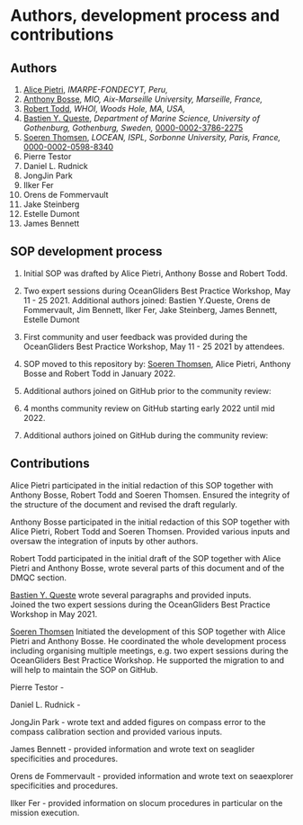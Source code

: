 # Authors, development process and contributions

## Authors
  1. [Alice Pietri](https://github.com/AlicePietri), *IMARPE-FONDECYT, Peru,* 
  2. [Anthony Bosse](https://github.com/AnthonyBosse), *MIO, Aix-Marseille University, Marseille, France,*
  3. [Robert Todd](https://github.com/rtodd-WHOI), *WHOI, Woods Hole, MA, USA,* 
  4. [Bastien Y. Queste](https://github.com/bastienqueste), *Department of Marine Science, University of Gothenburg, Gothenburg, Sweden,* [0000-0002-3786-2275](https://orcid.org/0000-0002-3786-2275)
  1. [Soeren Thomsen](https://github.com/soerenthomsen), *LOCEAN, ISPL, Sorbonne University, Paris, France,* [0000-0002-0598-8340](https://orcid.org/0000-0002-0598-8340)
  2. Pierre Testor 
  3. Daniel L. Rudnick 
  4. JongJin Park 
  5. Ilker Fer
  6. Orens de Fommervault
  7. Jake Steinberg
  8. Estelle Dumont
  9. James Bennett

## SOP development process
1) Initial SOP was drafted by Alice Pietri, Anthony Bosse and Robert Todd.

2) Two expert sessions during OceanGliders Best Practice Workshop, May 11 - 25 2021. 
Additional authors joined: Bastien Y.Queste, Orens de Fommervault, Jim Bennett, Ilker Fer, Jake Steinberg, James Bennett, Estelle Dumont
3) First community and user feedback was provided during the OceanGliders Best Practice Workshop, May 11 - 25 2021 by attendees. 

4) SOP moved to this repository by: [Soeren Thomsen](https://github.com/soerenthomsen), Alice Pietri, Anthony Bosse and Robert Todd in January 2022.

5) Additional authors joined on GitHub prior to the community review: 

6) 4 months community review on GitHub starting early 2022 until mid 2022.

7) Additional authors joined on GitHub during the community review: 

## Contributions 
Alice Pietri participated in the initial redaction of this SOP  together with Anthony Bosse, Robert Todd and Soeren Thomsen. Ensured the integrity of the structure of the document and revised the draft regularly. 

Anthony Bosse participated in the initial redaction of this SOP together with Alice Pietri, Robert Todd and Soeren Thomsen. Provided various inputs and oversaw the integration of inputs by other authors. 
 
Robert Todd participated in the initial draft of the SOP together with Alice Pietri and Anthony Bosse, wrote several parts of this document and of the DMQC section. 

[Bastien Y. Queste](https://github.com/bastienqueste) wrote several paragraphs and provided inputs.  
Joined the two expert sessions during the OceanGliders Best Practice Workshop in May 2021. 

[Soeren Thomsen](https://github.com/soerenthomsen) Initiated the development of this SOP together with Alice Pietri and Anthony Bosse. 
He coordinated the whole development process including organising multiple meetings, e.g. two expert sessions during the OceanGliders Best Practice Workshop. 
He supported the migration to and will help to maintain the SOP on GitHub.

Pierre Testor - 

Daniel L. Rudnick - 

JongJin Park - wrote text and added figures on compass error to the compass calibration section and provided various inputs.  

James Bennett - provided information and wrote text on seaglider specificities and procedures. 

Orens de Fommervault - provided information and wrote text on seaexplorer specificities and procedures. 

Ilker Fer - provided information on slocum procedures in particular on the mission execution. 
